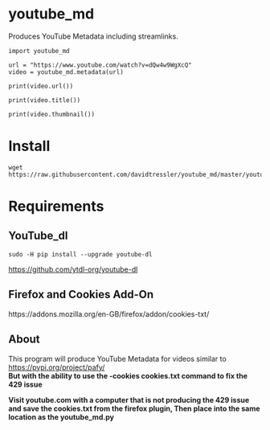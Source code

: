 # youtube_md
Produces YouTube Metadata including streamlinks. 

    import youtube_md

    url = "https://www.youtube.com/watch?v=dQw4w9WgXcQ"
    video = youtube_md.metadata(url)

    print(video.url())

    print(video.title())

    print(video.thumbnail())

<h1> Install </h1>
    
    wget https://raw.githubusercontent.com/davidtressler/youtube_md/master/youtube_md.py

<h1>Requirements</h1> 

<h2> YouTube_dl </h2>

    sudo -H pip install --upgrade youtube-dl
https://github.com/ytdl-org/youtube-dl

<h2> Firefox and Cookies Add-On </h2>
https://addons.mozilla.org/en-GB/firefox/addon/cookies-txt/


<h2> About </h2>

This program will produce YouTube Metadata for videos similar to https://pypi.org/project/pafy/ <br>
<b>But with the ability to use the -cookies cookies.txt command to fix the 429 issue <b>
  
  


Visit youtube.com with a computer that is not producing the 429 issue and save the cookies.txt from the firefox plugin, Then place into the same location as the youtube_md.py 
